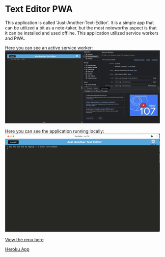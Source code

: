 # Text Editor PWA

This application is called 'Just-Another-Text-Editor'. It is a simple app that can be utilized a bit as a note-taker, but the most noteworthy aspect is that it can be installed and used offline. This application utilized service workers and PWA.

Here you can see an active service worker:
![Screenshot](/Develop/assets/SW.png)

Here you can see the application running locally:
![Screenshot](/Develop/assets/Native.png)

[View the repo here](https://github.com/NelsonD93/Text-Editor/tree/main)

[Heroku App]()